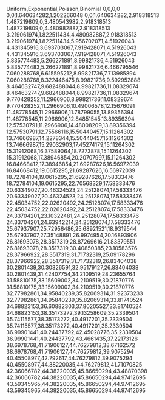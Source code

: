 Uniform,Exponential,Poisson,Binomial
0,0,0,0
0,0,1.640634282,1.202266048
0,0,1.640634282,2.918318513
1.487219809,0,3.480543982,2.918318513
1.487219809,0,4.480982887,2.918318513
3.219061974,1.822511434,4.480982887,2.918318513
3.219061974,1.822511434,5.956702071,4.51926043
4.431345916,3.693703067,7.919428071,4.51926043
4.431345916,3.693703067,7.919428071,4.51926043
5.835774483,5.266271891,8.99821736,4.51926043
5.835774483,5.266271891,8.99821736,6.466795546
7.060288768,6.615595212,8.99821736,7.713985894
7.060288768,8.322446475,8.99821736,9.592952888
8.464632747,9.682488044,8.99821736,11.08329674
8.464632747,9.682488044,8.99821736,11.08329674
9.770428252,11.2966906,8.99821736,11.08329674
9.770428252,11.2966906,10.49006578,12.15676091
11.48778545,11.2966906,11.78799055,13.89356394
11.48778545,11.2966906,12.84851545,13.89356394
12.57530791,11.2966906,14.48008209,13.89356394
12.57530791,12.75566116,15.50440457,15.11264302
13.74666987,14.2278344,15.50440457,15.11264302
13.74666987,15.29032903,17.45274179,15.11264302
15.31912068,16.37589064,18.7273878,15.11264302
15.31912068,17.38946854,20.20707997,15.11264302
16.84668412,17.38946854,21.69287626,16.56972039
16.84668412,19.0615295,21.69287626,16.56972039
18.72784104,19.0615295,21.69287626,17.58333476
18.72784104,19.0615295,22.70568329,17.58333476
20.63349027,20.46324523,24.25128074,17.58333476
20.63349027,20.46324523,24.25128074,17.58333476
22.45034752,22.02620492,24.25128074,17.58333476
22.45034752,22.02620492,24.25128074,17.58333476
24.33704201,23.10322481,24.25128074,17.58333476
24.33704201,24.63942214,24.25128074,17.58333476
25.67937907,25.72956486,25.68921521,18.9319544
25.67937907,27.35148891,26.9974954,20.16893906
26.81693078,28.3517319,28.87269616,21.83379551
26.81693078,28.3517319,30.40850385,23.10583576
28.37966922,28.3517319,31.71732319,25.09178296
28.37966922,28.3517319,31.71732319,26.83404038
30.2801439,30.30326591,32.95179127,26.83404038
30.2801439,31.42407754,34.2109519,28.23655764
31.58810175,33.15609002,34.2109519,30.21870776
31.58810175,33.15609002,34.2109519,30.21870776
32.77982861,34.95840239,35.82069314,31.92373233
32.77982861,34.95840239,35.82069314,33.81740524
34.68823153,36.60882303,37.80205527,33.81740524
34.68823153,38.35173272,39.13258609,35.2339504
35.74115577,38.35173272,40.4917201,35.2339504
35.74115577,38.35173272,40.4917201,35.2339504
36.99901441,40.24437792,42.45028776,35.2339504
36.99901441,40.24437792,43.4661435,37.22173126
38.6978768,41.71906127,44.76279812,38.67162572
38.6978768,41.71906127,44.76279812,39.9075294
40.45508977,42.792617,44.76279812,39.9075294
40.45508977,44.38220035,44.76279812,41.71070825
42.36066782,44.38220035,45.86650294,43.48870398
42.36066782,44.38220035,45.86650294,44.97412695
43.59345965,44.38220035,45.86650294,44.97412695
43.59345965,44.38220035,45.86650294,44.97412695
